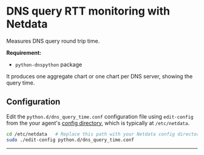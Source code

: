 # DNS query RTT monitoring with Netdata

Measures DNS query round trip time.

**Requirement:**

-   `python-dnspython` package

It produces one aggregate chart or one chart per DNS server, showing the query time.

## Configuration

Edit the `python.d/dns_query_time.conf` configuration file using `edit-config` from the your agent's [config
directory](../../../docs/step-by-step/step-04.md#find-your-netdataconf-file), which is typically at `/etc/netdata`.

```bash
cd /etc/netdata   # Replace this path with your Netdata config directory, if different, if different
sudo ./edit-config python.d/dns_query_time.conf
```

---

